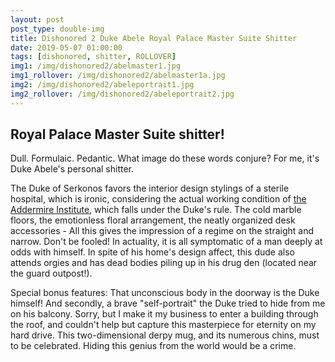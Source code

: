 ```yaml
---
layout: post
post_type: double-img
title: Dishonored 2 Duke Abele Royal Palace Master Suite Shitter
date: 2019-05-07 01:00:00
tags: [dishonored, shitter, ROLLOVER]
img1: /img/dishonored2/abelmaster1.jpg
img1_rollover: /img/dishonored2/abelmaster1a.jpg
img2: /img/dishonored2/abeleportrait1.jpg
img2_rollover: /img/dishonored2/abeleportrait2.jpg
---
```

## Royal Palace Master Suite shitter!

Dull. Formulaic. Pedantic. What image do these words conjure? For me, it's Duke Abele's personal shitter.

The Duke of Serkonos favors the interior design stylings of a sterile hospital, which is ironic, considering the actual working condition of [the Addermire Institute](https://gaming-thrones.com/2019/04/29/Addermire-Institute.html), which falls under the Duke's rule. The cold marble floors, the emotionless floral arrangement, the neatly organized desk accessories - All this gives the impression of a regime on the straight and narrow. Don't be fooled! In actuality, it is all symptomatic of a man deeply at odds with himself. In spite of his home's design affect, this dude also attends orgies and has dead bodies piling up in his drug den (located near the guard outpost!).

Special bonus features: That unconscious body in the doorway is the Duke himself! And secondly, a brave "self-portrait" the Duke tried to hide from me on his balcony. Sorry, but I make it my business to enter a building through the roof, and couldn't help but capture this masterpiece for eternity on my hard drive. This two-dimensional derpy mug, and its numerous chins, must to be celebrated. Hiding this genius from the world would be a crime.
